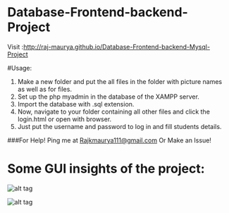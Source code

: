 # Database-Frontend-backend-Project

Visit :http://raj-maurya.github.io/Database-Frontend-backend-Mysql-Project

#Usage:

1. Make a new folder and put the all files in the folder with picture names as well as for files.
2. Set up the php myadmin in the database of the XAMPP server.
3. Import the database with  .sql extension.
4. Now, navigate to your folder containing all other files and click the login.html or open with browser. 
5. Just put the username and password to log in and fill students details.

###For Help!
Ping me at Rajkmaurya111@gmail.com
Or
Make an Issue!


# Some GUI insights of the project:
![alt tag](https://github.com/raj-maurya/Database-Frontend-backend-Mysql-Project/blob/master/screen_shots/front1.PNG?)

![alt tag](https://github.com/raj-maurya/Database-Frontend-backend-Mysql-Project/blob/master/screen_shots/front2.PNG)


